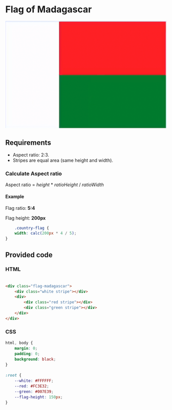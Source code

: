 # Flag of Madagascar

![Flag  of Madagascar](./FlagOfMadagascar.png)

## Requirements

- Aspect ratio: 2:3.
- Stripes are equal area (same height and width).

### Calculate Aspect ratio

Aspect ratio = *height* * *ratioHeight* / *ratioWidth*

#### Example

Flag ratio: **5:4**

Flag height: **200px**

```css
    .country-flag {
    width: calc(200px * 4 / 5);
}
```

## Provided code

### HTML

```html

<div class="flag-madagascar">
    <div class="white stripe"></div>
    <div>
        <div class="red stripe"></div>
        <div class="green stripe"></div>
    </div>
</div>
```

### CSS

```css
html, body {
    margin: 0;
    padding: 0;
    background: black;
}

:root {
    --white: #FFFFFF;
    --red: #FC3E32;
    --green: #007E39;
    --flag-height: 150px;
}
```